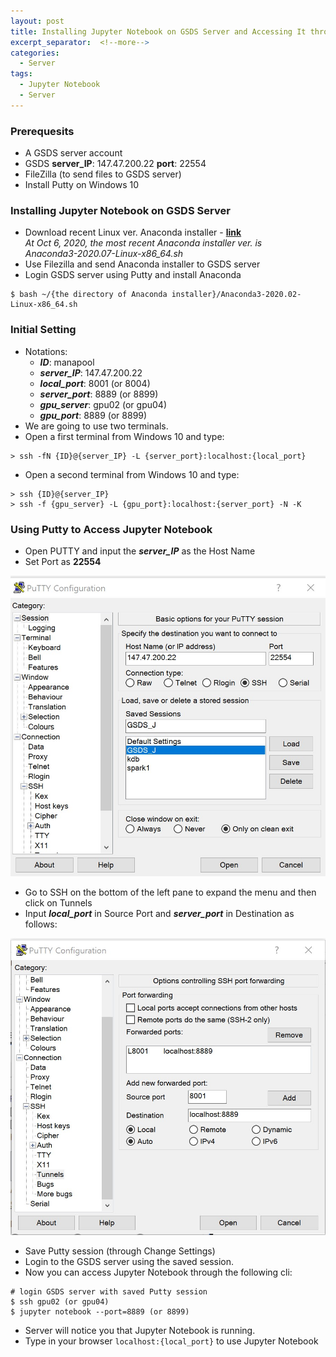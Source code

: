 ```yaml
---
layout: post
title: Installing Jupyter Notebook on GSDS Server and Accessing It through Putty from Windows 10
excerpt_separator:  <!--more-->
categories:
  - Server
tags:
  - Jupyter Notebook
  - Server
---
```


### Prerequesits
- A GSDS server account
- GSDS **server_IP**: 147.47.200.22 **port**: 22554
- FileZilla (to send files to GSDS server)
- Install Putty on Windows 10

<!--more-->

### Installing Jupyter Notebook on GSDS Server
- Download recent Linux ver. Anaconda installer - **[link](https://docs.anaconda.com/anaconda/install/linux/)**  
*At Oct 6, 2020, the most recent Anaconda installer ver. is*<br> 
*Anaconda3-2020.07-Linux-x86_64.sh*
- Use Filezilla and send Anaconda installer to GSDS server
- Login GSDS server using Putty and install Anaconda

```
$ bash ~/{the directory of Anaconda installer}/Anaconda3-2020.02-Linux-x86_64.sh
```

### Initial Setting
- Notations:
  - ***ID***: manapool
  - ***server_IP***: 147.47.200.22
  - ***local_port***: 8001 (or 8004)
  - ***server_port***: 8889 (or 8899)
  - ***gpu_server***: gpu02 (or gpu04)
  - ***gpu_port***: 8889 (or 8899)
- We are going to use two terminals.
- Open a first terminal from Windows 10 and type:

```
> ssh -fN {ID}@{server_IP} -L {server_port}:localhost:{local_port}
```

- Open a second terminal from Windows 10 and type:

```
> ssh {ID}@{server_IP}
> ssh -f {gpu_server} -L {gpu_port}:localhost:{server_port} -N -K
```

### Using Putty to Access Jupyter Notebook
- Open PUTTY and input the ***server_IP*** as the Host Name
- Set Port as **22554**

![img1](/assets/img/201006_img1.jpg)

- Go to SSH on the bottom of the left pane to expand the menu and then click on Tunnels
- Input ***local_port*** in Source Port and ***server_port*** in Destination as follows:

![img2](/assets/img/201006_img2.jpg)

- Save Putty session (through Change Settings)
- Login to the GSDS server using the saved session.
- Now you can access Jupyter Notebook through the following cli:

```
# login GSDS server with saved Putty session
$ ssh gpu02 (or gpu04)
$ jupyter notebook --port=8889 (or 8899)
```

- Server will notice you that Jupyter Notebook is running.
- Type in your browser `localhost:{local_port}` to use Jupyter Notebook


